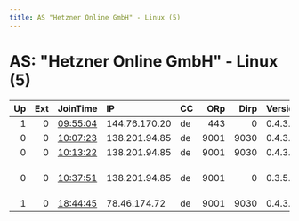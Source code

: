 ```yaml
---
title: AS "Hetzner Online GmbH" - Linux (5)
---
```


# AS: "Hetzner Online GmbH" - Linux (5)

|   Up |   Ext | JoinTime                                                                                            | IP            | CC   |   ORp |   Dirp | Version   | Contact                   | Nickname   |   eFamMembers |
|-----:|------:|:----------------------------------------------------------------------------------------------------|:--------------|:-----|------:|-------:|:----------|:--------------------------|:-----------|--------------:|
|    1 |     0 | [09:55:04](https://metrics.torproject.org/rs.html#details/4B6D72A7D9A966A4856BFB01DCCA1940943EF023) | 144.76.170.20 | de   |   443 |      0 | 0.4.3.6   | None                      | Unnamed    |             1 |
|    0 |     0 | [10:07:23](https://metrics.torproject.org/rs.html#details/76C042C64A4DE66F51AC1E242182D5A7F0E720C0) | 138.201.94.85 | de   |  9001 |   9030 | 0.4.3.6   | None                      | Unnamed    |             1 |
|    0 |     0 | [10:13:22](https://metrics.torproject.org/rs.html#details/718438E51CB460129FF95955FAE0CF5B6FF1A415) | 138.201.94.85 | de   |  9001 |   9030 | 0.4.3.6   | None                      | Unnamed    |             1 |
|    0 |     0 | [10:37:51](https://metrics.torproject.org/rs.html#details/E239DB24036F11419B35C9991D72A50FC8F72E93) | 138.201.94.85 | de   |  9001 |      0 | 0.3.5.10  | 0xFFFFFFFF tor-admin@joha | sysTOR     |             1 |
|    1 |     0 | [18:44:45](https://metrics.torproject.org/rs.html#details/E33CB42667DC1FB88F7F02469762D71886DC8DB4) | 78.46.174.72  | de   |  9001 |   9030 | 0.4.3.6   | None                      | Unnamed    |             1 |

